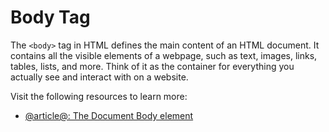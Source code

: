 # Body Tag

The `<body>` tag in HTML defines the main content of an HTML document. It contains all the visible elements of a webpage, such as text, images, links, tables, lists, and more. Think of it as the container for everything you actually see and interact with on a website.

Visit the following resources to learn more:

- [@article@<body>: The Document Body element](https://developer.mozilla.org/en-US/docs/Web/HTML/Reference/Elements/body)